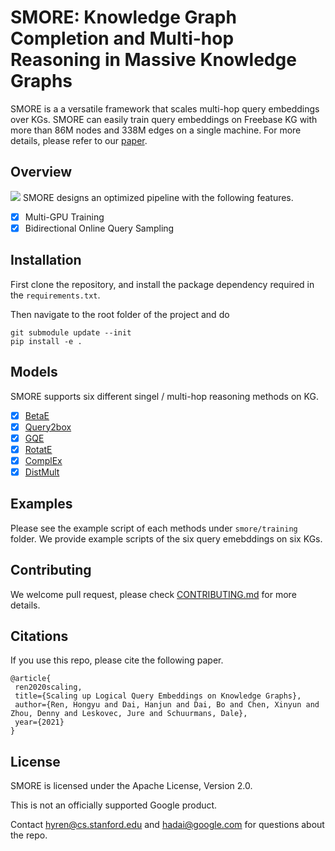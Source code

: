 # SMORE: Knowledge Graph Completion and Multi-hop Reasoning in Massive Knowledge Graphs

SMORE is a a versatile framework that scales multi-hop query embeddings over KGs. SMORE can easily train query embeddings on Freebase KG with more than 86M nodes and 338M edges on a single machine. For more details, please refer to our [paper](https://icml21ssl.github.io/pages/files/Scaling_poster.pdf).

## Overview
![](https://github.com/Hanjun-Dai/multihop_kg/blob/license/assets/pipeline.png?raw=true)
SMORE designs an optimized pipeline with the following features.
- [x] Multi-GPU Training
- [x] Bidirectional Online Query Sampling

## Installation

First clone the repository, and install the package dependency required in the `requirements.txt`. 

Then navigate to the root folder of the project and do 

    git submodule update --init
    pip install -e .

## Models

SMORE supports six different singel / multi-hop reasoning methods on KG.
- [x] [BetaE](https://arxiv.org/abs/2010.11465)
- [x] [Query2box](https://arxiv.org/abs/2002.05969)
- [x] [GQE](https://arxiv.org/abs/1806.01445)
- [x] [RotatE](https://arxiv.org/abs/1902.10197)
- [x] [ComplEx](https://arxiv.org/abs/1606.06357)
- [x] [DistMult](https://arxiv.org/abs/1412.6575)

## Examples

Please see the example script of each methods under `smore/training` folder. We provide example scripts of the six query emebddings on six KGs.

## Contributing

We welcome pull request, please check [CONTRIBUTING.md](https://github.com/Hanjun-Dai/multihop_kg/blob/license/CONTRIBUTING.md) for more details.

## Citations

If you use this repo, please cite the following paper.

```
@article{
 ren2020scaling,
 title={Scaling up Logical Query Embeddings on Knowledge Graphs},
 author={Ren, Hongyu and Dai, Hanjun and Dai, Bo and Chen, Xinyun and Zhou, Denny and Leskovec, Jure and Schuurmans, Dale},
 year={2021}
}
```

## License
SMORE is licensed under the Apache License, Version 2.0.

This is not an officially supported Google product.

Contact hyren@cs.stanford.edu and hadai@google.com for questions about the repo.
